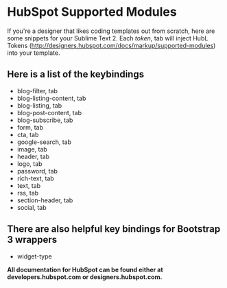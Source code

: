 # HubSpot Supported Modules

If you're a designer that likes coding templates out from scratch, here are some snippets for your Sublime Text 2. Each *token*, tab will inject HubL Tokens (http://designers.hubspot.com/docs/markup/supported-modules) into your template. 

## Here is a list of the keybindings
- blog-filter, tab 
- blog-listing-content, tab
- blog-listing, tab
- blog-post-content, tab
- blog-subscribe, tab
- form, tab
- cta, tab
- google-search, tab
- image, tab
- header, tab
- logo, tab
- password, tab
- rich-text, tab
- text, tab
- rss, tab
- section-header, tab
- social, tab

## There are also helpful key bindings for Bootstrap 3 wrappers
- widget-type

**All documentation for HubSpot can be found either at developers.hubspot.com or designers.hubspot.com.**

